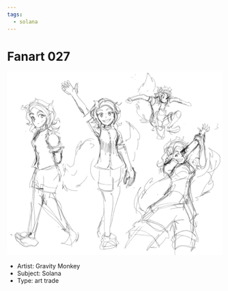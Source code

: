 ```yaml
---
tags:
  - solana
---
```


# Fanart 027

<img src="assets/2024-08-15_fanimage-028.png">

- Artist: Gravity Monkey
- Subject: Solana
- Type: art trade
